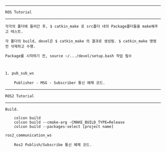 
----------------------------
	ROS Tutorial
----------------------------

	각각의 폴더에 들어간 후, $ catkin_make 로 src폴더 내의 Package폴더들을 make해주고 테스트.

	각 폴더의 build, devel은 $ catkin_make 의 결과로 생성됨. $ catkin_make 명령 전 삭제하고 수행.

	Package를 시작하기 전, source ~/.../devel/setup.bash 작업 필수



	1. pub_sub_ws

		Publisher - MSG - Subscriber 통신 예제 코드.


----------------------------
	ROS2 Tutorial
----------------------------

	Build.

		colcon build
		colcon build --cmake-arg -CMAKE_BUILD_TYPE=Release
		colcon build --packages-select [project name]

	ros2_communication_ws

		Ros2 Publish/Subscribe 통신 예제 코드.
